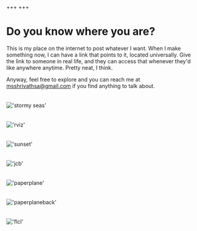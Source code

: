 +++
+++

# Do you know where you are?

This is my place on the internet to post whatever I want. When I make something now, I can have a link that points to it, located universally. Give the link to someone in real life, and they can access that whenever they'd like anywhere anytime. Pretty neat, I think.

Anyway, feel free to explore and you can reach me at msshrivathsa@gmail.com if you find anything to talk about.
\
\
\
!['stormy seas'](/stormyseas.jpg)
\
\
\
!['rviz'](/rviz.png)
\
\
\
!['sunset'](/sunset.jpg)
\
\
\
!['jcb'](/jcb.jpg)
\
\
\
!['paperplane'](/paperplane.PNG)
\
\
\
!['paperplaneback'](/paperplaneback.PNG)
\
\
\
!['flcl'](/flcl.png)
